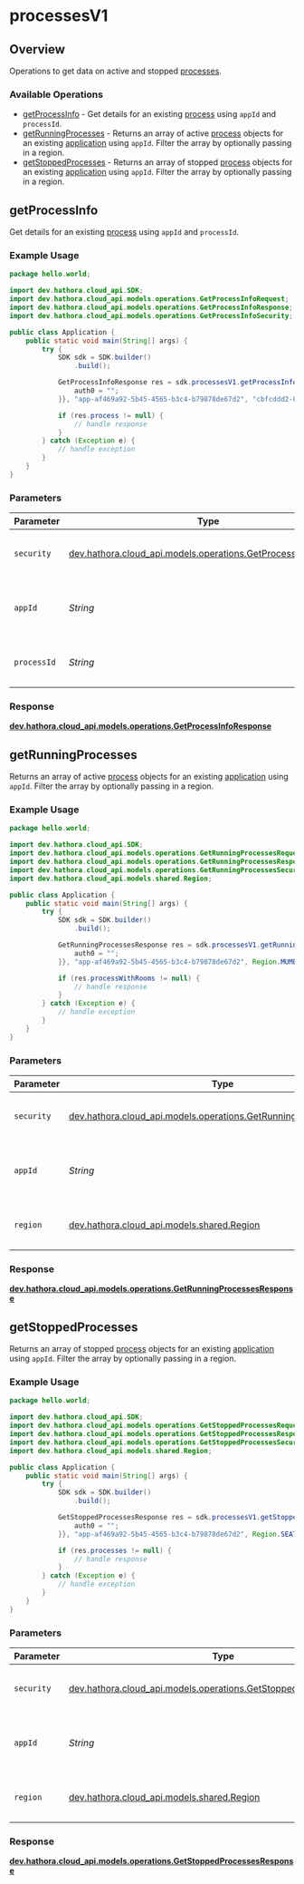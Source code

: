 # processesV1

## Overview

Operations to get data on active and stopped [processes](https://hathora.dev/docs/concepts/hathora-entities#process).

### Available Operations

* [getProcessInfo](#getprocessinfo) - Get details for an existing [process](https://hathora.dev/docs/concepts/hathora-entities#process) using `appId` and `processId`.
* [getRunningProcesses](#getrunningprocesses) - Returns an array of active [process](https://hathora.dev/docs/concepts/hathora-entities#process) objects for an existing [application](https://hathora.dev/docs/concepts/hathora-entities#application) using `appId`. Filter the array by optionally passing in a region.
* [getStoppedProcesses](#getstoppedprocesses) - Returns an array of stopped [process](https://hathora.dev/docs/concepts/hathora-entities#process) objects for an existing [application](https://hathora.dev/docs/concepts/hathora-entities#application) using `appId`. Filter the array by optionally passing in a region.

## getProcessInfo

Get details for an existing [process](https://hathora.dev/docs/concepts/hathora-entities#process) using `appId` and `processId`.

### Example Usage

```java
package hello.world;

import dev.hathora.cloud_api.SDK;
import dev.hathora.cloud_api.models.operations.GetProcessInfoRequest;
import dev.hathora.cloud_api.models.operations.GetProcessInfoResponse;
import dev.hathora.cloud_api.models.operations.GetProcessInfoSecurity;

public class Application {
    public static void main(String[] args) {
        try {
            SDK sdk = SDK.builder()
                .build();

            GetProcessInfoResponse res = sdk.processesV1.getProcessInfo(new GetProcessInfoSecurity("esse") {{
                auth0 = "";
            }}, "app-af469a92-5b45-4565-b3c4-b79878de67d2", "cbfcddd2-0006-43ae-996c-995fff7bed2e");

            if (res.process != null) {
                // handle response
            }
        } catch (Exception e) {
            // handle exception
        }
    }
}
```

### Parameters

| Parameter                                                                                                           | Type                                                                                                                | Required                                                                                                            | Description                                                                                                         | Example                                                                                                             |
| ------------------------------------------------------------------------------------------------------------------- | ------------------------------------------------------------------------------------------------------------------- | ------------------------------------------------------------------------------------------------------------------- | ------------------------------------------------------------------------------------------------------------------- | ------------------------------------------------------------------------------------------------------------------- |
| `security`                                                                                                          | [dev.hathora.cloud_api.models.operations.GetProcessInfoSecurity](../../models/operations/GetProcessInfoSecurity.md) | :heavy_check_mark:                                                                                                  | The security requirements to use for the request.                                                                   |                                                                                                                     |
| `appId`                                                                                                             | *String*                                                                                                            | :heavy_check_mark:                                                                                                  | N/A                                                                                                                 | app-af469a92-5b45-4565-b3c4-b79878de67d2                                                                            |
| `processId`                                                                                                         | *String*                                                                                                            | :heavy_check_mark:                                                                                                  | N/A                                                                                                                 | cbfcddd2-0006-43ae-996c-995fff7bed2e                                                                                |


### Response

**[dev.hathora.cloud_api.models.operations.GetProcessInfoResponse](../../models/operations/GetProcessInfoResponse.md)**


## getRunningProcesses

Returns an array of active [process](https://hathora.dev/docs/concepts/hathora-entities#process) objects for an existing [application](https://hathora.dev/docs/concepts/hathora-entities#application) using `appId`. Filter the array by optionally passing in a region.

### Example Usage

```java
package hello.world;

import dev.hathora.cloud_api.SDK;
import dev.hathora.cloud_api.models.operations.GetRunningProcessesRequest;
import dev.hathora.cloud_api.models.operations.GetRunningProcessesResponse;
import dev.hathora.cloud_api.models.operations.GetRunningProcessesSecurity;
import dev.hathora.cloud_api.models.shared.Region;

public class Application {
    public static void main(String[] args) {
        try {
            SDK sdk = SDK.builder()
                .build();

            GetRunningProcessesResponse res = sdk.processesV1.getRunningProcesses(new GetRunningProcessesSecurity("ipsum") {{
                auth0 = "";
            }}, "app-af469a92-5b45-4565-b3c4-b79878de67d2", Region.MUMBAI);

            if (res.processWithRooms != null) {
                // handle response
            }
        } catch (Exception e) {
            // handle exception
        }
    }
}
```

### Parameters

| Parameter                                                                                                                     | Type                                                                                                                          | Required                                                                                                                      | Description                                                                                                                   | Example                                                                                                                       |
| ----------------------------------------------------------------------------------------------------------------------------- | ----------------------------------------------------------------------------------------------------------------------------- | ----------------------------------------------------------------------------------------------------------------------------- | ----------------------------------------------------------------------------------------------------------------------------- | ----------------------------------------------------------------------------------------------------------------------------- |
| `security`                                                                                                                    | [dev.hathora.cloud_api.models.operations.GetRunningProcessesSecurity](../../models/operations/GetRunningProcessesSecurity.md) | :heavy_check_mark:                                                                                                            | The security requirements to use for the request.                                                                             |                                                                                                                               |
| `appId`                                                                                                                       | *String*                                                                                                                      | :heavy_check_mark:                                                                                                            | N/A                                                                                                                           | app-af469a92-5b45-4565-b3c4-b79878de67d2                                                                                      |
| `region`                                                                                                                      | [dev.hathora.cloud_api.models.shared.Region](../../models/shared/Region.md)                                                   | :heavy_minus_sign:                                                                                                            | Available regions to request a game server.                                                                                   |                                                                                                                               |


### Response

**[dev.hathora.cloud_api.models.operations.GetRunningProcessesResponse](../../models/operations/GetRunningProcessesResponse.md)**


## getStoppedProcesses

Returns an array of stopped [process](https://hathora.dev/docs/concepts/hathora-entities#process) objects for an existing [application](https://hathora.dev/docs/concepts/hathora-entities#application) using `appId`. Filter the array by optionally passing in a region.

### Example Usage

```java
package hello.world;

import dev.hathora.cloud_api.SDK;
import dev.hathora.cloud_api.models.operations.GetStoppedProcessesRequest;
import dev.hathora.cloud_api.models.operations.GetStoppedProcessesResponse;
import dev.hathora.cloud_api.models.operations.GetStoppedProcessesSecurity;
import dev.hathora.cloud_api.models.shared.Region;

public class Application {
    public static void main(String[] args) {
        try {
            SDK sdk = SDK.builder()
                .build();

            GetStoppedProcessesResponse res = sdk.processesV1.getStoppedProcesses(new GetStoppedProcessesSecurity("aspernatur") {{
                auth0 = "";
            }}, "app-af469a92-5b45-4565-b3c4-b79878de67d2", Region.SEATTLE);

            if (res.processes != null) {
                // handle response
            }
        } catch (Exception e) {
            // handle exception
        }
    }
}
```

### Parameters

| Parameter                                                                                                                     | Type                                                                                                                          | Required                                                                                                                      | Description                                                                                                                   | Example                                                                                                                       |
| ----------------------------------------------------------------------------------------------------------------------------- | ----------------------------------------------------------------------------------------------------------------------------- | ----------------------------------------------------------------------------------------------------------------------------- | ----------------------------------------------------------------------------------------------------------------------------- | ----------------------------------------------------------------------------------------------------------------------------- |
| `security`                                                                                                                    | [dev.hathora.cloud_api.models.operations.GetStoppedProcessesSecurity](../../models/operations/GetStoppedProcessesSecurity.md) | :heavy_check_mark:                                                                                                            | The security requirements to use for the request.                                                                             |                                                                                                                               |
| `appId`                                                                                                                       | *String*                                                                                                                      | :heavy_check_mark:                                                                                                            | N/A                                                                                                                           | app-af469a92-5b45-4565-b3c4-b79878de67d2                                                                                      |
| `region`                                                                                                                      | [dev.hathora.cloud_api.models.shared.Region](../../models/shared/Region.md)                                                   | :heavy_minus_sign:                                                                                                            | Available regions to request a game server.                                                                                   |                                                                                                                               |


### Response

**[dev.hathora.cloud_api.models.operations.GetStoppedProcessesResponse](../../models/operations/GetStoppedProcessesResponse.md)**

